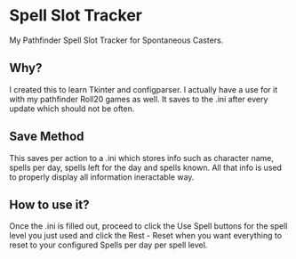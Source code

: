 # Spell Slot Tracker
My Pathfinder Spell Slot Tracker for Spontaneous Casters.

## Why?
I created this to learn Tkinter and configparser.
I actually have a use for it with my pathfinder Roll20 games as well. It saves to the .ini after every update which should not be often.

## Save Method
This saves per action to a .ini which stores info such as character name, spells per day, spells left for the day and spells known. All that info is used to properly display all information ineractable way.

## How to use it?
Once the .ini is filled out, proceed to click the Use Spell buttons for the spell level you just used and click the Rest - Reset when you want everything to reset to your configured Spells per day per spell level.
